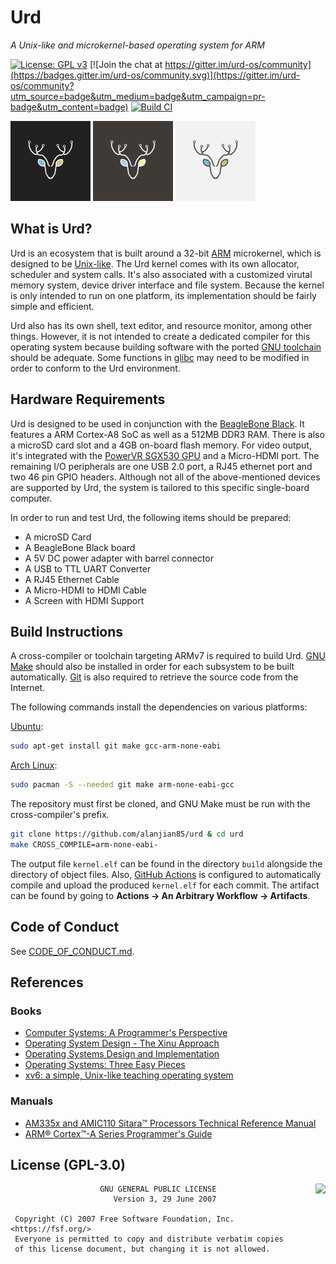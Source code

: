 # Urd
*A Unix-like and microkernel-based operating system for ARM*

[![License: GPL v3](https://img.shields.io/badge/License-GPLv3-blue.svg)](https://www.gnu.org/licenses/gpl-3.0)
[![Join the chat at https://gitter.im/urd-os/community](https://badges.gitter.im/urd-os/community.svg)](https://gitter.im/urd-os/community?utm_source=badge&utm_medium=badge&utm_campaign=pr-badge&utm_content=badge)
[![Build CI](https://github.com/alanjian85/urd/actions/workflows/build.yml/badge.svg)](https://github.com/alanjian85/urd/actions)

<img src="dark_logo.svg" alt="Dark Logo" width="128" height="128"> <img src="normal_logo.svg" alt="Normal Logo" width="128" height="128"> <img src="light_logo.svg" alt="Light Logo" width="128" height="128">

## What is Urd?
Urd is an ecosystem that is built around a 32-bit [ARM](https://www.arm.com/architecture/cpu) microkernel, which is designed to be [Unix-like](https://en.wikipedia.org/wiki/Unix-like). The Urd kernel comes with its own allocator, scheduler and system calls. It's also associated with a customized virutal memory system, device driver interface and file system. Because the kernel is only intended to run on one platform, its implementation should be fairly simple and efficient.

Urd also has its own shell, text editor, and resource monitor, among other things. However, it is not intended to create a dedicated compiler for this operating system because building software with the ported [GNU toolchain](https://en.wikipedia.org/wiki/GNU_toolchain) should be adequate. Some functions in [glibc](https://www.gnu.org/software/libc/) may need to be modified in order to conform to the Urd environment.

## Hardware Requirements
Urd is designed to be used in conjunction with the [BeagleBone Black](https://beagleboard.org/black). It features a ARM Cortex-A8 SoC as well as a 512MB DDR3 RAM. There is also a microSD card slot and a 4GB on-board flash memory. For video output, it's integrated with the [PowerVR SGX530 GPU](https://en.wikipedia.org/wiki/PowerVR#Series5%5C%20(SGX)) and a Micro-HDMI port. The remaining I/O peripherals are one USB 2.0 port, a RJ45 ethernet port and two 46 pin GPIO headers. Although not all of the above-mentioned devices are supported by Urd, the system is tailored to this specific single-board computer.

In order to run and test Urd, the following items should be prepared:
* A microSD Card
* A BeagleBone Black board
* A 5V DC power adapter with barrel connector
* A USB to TTL UART Converter
* A RJ45 Ethernet Cable
* A Micro-HDMI to HDMI Cable
* A Screen with HDMI Support

## Build Instructions
A cross-compiler or toolchain targeting ARMv7 is required to build Urd. [GNU Make](https://www.gnu.org/software/make/) should also be installed in order for each subsystem to be built automatically. [Git](https://git-scm.com/) is also required to retrieve the source code from the Internet.

The following commands install the dependencies on various platforms:

[Ubuntu](https://ubuntu.com/):
```sh
sudo apt-get install git make gcc-arm-none-eabi
```
[Arch Linux](https://archlinux.org/):
```sh
sudo pacman -S --needed git make arm-none-eabi-gcc
```

The repository must first be cloned, and GNU Make must be run with the cross-compiler's prefix.

```sh
git clone https://github.com/alanjian85/urd & cd urd
make CROSS_COMPILE=arm-none-eabi-
```

The output file `kernel.elf` can be found in the directory `build` alongside the directory of object files. Also, [GitHub Actions](https://github.com/features/actions) is configured to automatically compile and upload the produced `kernel.elf` for each commit. The artifact can be found by going to **Actions -> An Arbitrary Workflow -> Artifacts**.

## Code of Conduct
See [CODE_OF_CONDUCT.md](CODE_OF_CONDUCT.md).

## References

### Books
* [Computer Systems: A Programmer's Perspective](https://csapp.cs.cmu.edu/)
* [Operating System Design - The Xinu Approach](https://xinu.cs.purdue.edu/)
* [Operating Systems Design and Implementation](https://en.wikipedia.org/wiki/Operating_Systems:_Design_and_Implementation)
* [Operating Systems: Three Easy Pieces](https://pages.cs.wisc.edu/~remzi/OSTEP/)
* [xv6: a simple, Unix-like teaching operating system](https://pdos.csail.mit.edu/6.828/2022/xv6.html)

### Manuals
* [AM335x and AMIC110 Sitara™ Processors Technical Reference Manual](https://www.ti.com/lit/pdf/spruh73)
* [ARM® Cortex™-A Series Programmer's Guide](https://developer.arm.com/documentation/den0013/d)

## License (GPL-3.0)
<a href="https://opensource.org/licenses/GPL-3.0" target="_blank">
<img align="right" src="https://opensource.org/trademarks/opensource/OSI-Approved-License-100x137.png">
</a>

```
                    GNU GENERAL PUBLIC LICENSE
                       Version 3, 29 June 2007

 Copyright (C) 2007 Free Software Foundation, Inc. <https://fsf.org/>
 Everyone is permitted to copy and distribute verbatim copies
 of this license document, but changing it is not allowed.
```

